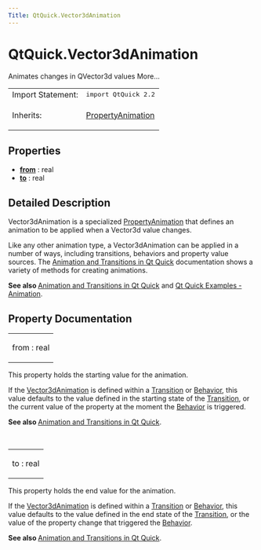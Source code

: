 ```yaml
---
Title: QtQuick.Vector3dAnimation
---
```


# QtQuick.Vector3dAnimation

<span class="subtitle"></span>
<!-- $$$Vector3dAnimation-brief -->
<p>Animates changes in QVector3d values More...</p>
<!-- @@@Vector3dAnimation -->
<table class="alignedsummary">
<tr><td class="memItemLeft rightAlign topAlign"> Import Statement:</td><td class="memItemRight bottomAlign"> </b><tt>import QtQuick 2.2</tt></td></tr><tr><td class="memItemLeft rightAlign topAlign"> Inherits:</td><td class="memItemRight bottomAlign"> <p><a href="QtQuick.PropertyAnimation.md">PropertyAnimation</a></p>
</td></tr></table><ul>
</ul>
<h2>Properties</h2>
<ul>
<li class="fn"><b><b><a href="#from-prop">from</a></b></b> : real</li>
<li class="fn"><b><b><a href="#to-prop">to</a></b></b> : real</li>
</ul>
<!-- $$$Vector3dAnimation-description -->
<h2>Detailed Description</h2>
<p>Vector3dAnimation is a specialized <a href="QtQuick.PropertyAnimation.md">PropertyAnimation</a> that defines an animation to be applied when a Vector3d value changes.</p>
<p>Like any other animation type, a Vector3dAnimation can be applied in a number of ways, including transitions, behaviors and property value sources. The <a href="QtQuick.qtquick-statesanimations-animations.md">Animation and Transitions in Qt Quick</a> documentation shows a variety of methods for creating animations.</p>
<p><b>See also </b><a href="QtQuick.qtquick-statesanimations-animations.md">Animation and Transitions in Qt Quick</a> and <a href="https://developer.ubuntu.comapps/qml/sdk-14.10/QtQuick.animation/">Qt Quick Examples - Animation</a>.</p>
<!-- @@@Vector3dAnimation -->
<h2>Property Documentation</h2>
<!-- $$$from -->
<table class="qmlname"><tr valign="top"><td class="tblQmlPropNode"><p><span class="name">from</span> : <span class="type">real</span></p></td></tr></table><p>This property holds the starting value for the animation.</p>
<p>If the <a href="index.html">Vector3dAnimation</a> is defined within a <a href="QtQuick.Transition.md">Transition</a> or <a href="QtQuick.Behavior.md">Behavior</a>, this value defaults to the value defined in the starting state of the <a href="QtQuick.Transition.md">Transition</a>, or the current value of the property at the moment the <a href="QtQuick.Behavior.md">Behavior</a> is triggered.</p>
<p><b>See also </b><a href="QtQuick.qtquick-statesanimations-animations.md">Animation and Transitions in Qt Quick</a>.</p>
<!-- @@@from -->
<br/>
<!-- $$$to -->
<table class="qmlname"><tr valign="top"><td class="tblQmlPropNode"><p><span class="name">to</span> : <span class="type">real</span></p></td></tr></table><p>This property holds the end value for the animation.</p>
<p>If the <a href="index.html">Vector3dAnimation</a> is defined within a <a href="QtQuick.Transition.md">Transition</a> or <a href="QtQuick.Behavior.md">Behavior</a>, this value defaults to the value defined in the end state of the <a href="QtQuick.Transition.md">Transition</a>, or the value of the property change that triggered the <a href="QtQuick.Behavior.md">Behavior</a>.</p>
<p><b>See also </b><a href="QtQuick.qtquick-statesanimations-animations.md">Animation and Transitions in Qt Quick</a>.</p>
<!-- @@@to -->
<br/>
